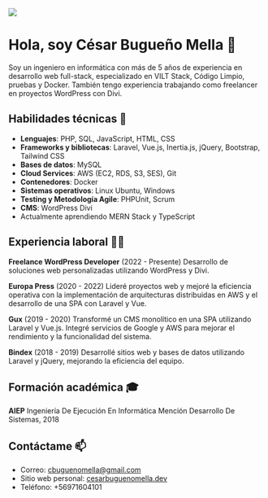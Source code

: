 [GitHub Profile Views Counter]: https://github.com/cbmella/github-profile-views-counter

![](https://komarev.com/ghpvc/?username=cbmella)


# Hola, soy César Bugueño Mella 👋

Soy un ingeniero en informática con más de 5 años de experiencia en desarrollo web full-stack, especializado en VILT Stack, Código Limpio, pruebas y Docker. También tengo experiencia trabajando como freelancer en proyectos WordPress con Divi.

## Habilidades técnicas 🚀

- **Lenguajes**: PHP, SQL, JavaScript, HTML, CSS
- **Frameworks y bibliotecas**: Laravel, Vue.js, Inertia.js, jQuery, Bootstrap, Tailwind CSS
- **Bases de datos**: MySQL
- **Cloud Services**: AWS (EC2, RDS, S3, SES), Git
- **Contenedores**: Docker
- **Sistemas operativos**: Linux Ubuntu, Windows
- **Testing y Metodología Agile**: PHPUnit, Scrum
- **CMS**: WordPress Divi
- Actualmente aprendiendo MERN Stack y TypeScript

## Experiencia laboral 👨‍💻

**Freelance WordPress Developer** (2022 - Presente)
Desarrollo de soluciones web personalizadas utilizando WordPress y Divi.

**Europa Press** (2020 - 2022)
Lideré proyectos web y mejoré la eficiencia operativa con la implementación de arquitecturas distribuidas en AWS y el desarrollo de una SPA con Laravel y Vue.

**Gux** (2019 - 2020)
Transformé un CMS monolítico en una SPA utilizando Laravel y Vue.js. Integré servicios de Google y AWS para mejorar el rendimiento y la funcionalidad del sistema.

**Bindex** (2018 - 2019)
Desarrollé sitios web y bases de datos utilizando Laravel y jQuery, mejorando la eficiencia del equipo.

## Formación académica 🎓

**AIEP**
Ingeniería De Ejecución En Informática Mención Desarrollo De Sistemas, 2018

## Contáctame 📫

- Correo: [cbuguenomella@gmail.com](mailto:cbuguenomella@gmail.com)
- Sitio web personal: [cesarbuguenomella.dev](https://cesarbuguenomella.dev)
- Teléfono: +56971604101
